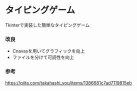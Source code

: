 # タイピングゲーム

Tkinterで実装した簡単なタイピングゲーム

### 改良

- Cnavasを用いてグラフィックを向上
- ファイルを分けて可読性を向上

### 参考

https://qiita.com/takahashi_you/items/1386681c7ad7119815eb
